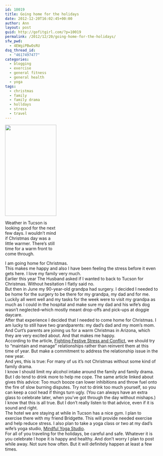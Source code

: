 ```yaml
---
id: 10019
title: Going home for the holidays
date: 2012-12-20T16:02:45+00:00
author: Ann
layout: post
guid: http://gofitgirl.com/?p=10019
permalink: /2012/12/20/going-home-for-the-holidays/
sfw_pwd:
  - 4EWgiPBwOsRU
dsq_thread_id:
  - "4617497477"
categories:
  - blogging
  - exercise
  - general fitness
  - general health
  - yoga
tags:
  - christmas
  - family
  - family drama
  - holldays
  - stress
  - travel
---
```

<div id="attachment_10042" style="width: 179px" class="wp-caption alignleft">
  <a href="http://gofitgirl.com/?attachment_id=10042" rel="attachment wp-att-10042"><img class="size-medium wp-image-10042" title="Tucson weather" src="http://gofitgirl.com/wp-content/uploads/2012/12/Tucson-weather-169x300.jpg" alt="" width="169" height="300" /></a>
  
  <p class="wp-caption-text">
    Weather in Tucson is looking good for the next few days. I wouldn&#8217;t mind if Christmas day was a little warmer. There&#8217;s still time for a warm front to come through.
  </p>
</div>

  
I am going home for Christmas.  
This makes me happy and also I have been feeling the stress before it even gets here. I love my family very much.  
Earlier this year The Husband asked if I wanted to back to Tucson for Christmas. Without hesitation I flatly said no.  
But then in June my 90-year-old grandpa had surgery. I decided I needed to be home for the surgery to be there for my grandpa, my dad and for me. Luckily all went well and my tasks for the week were to visit my grandpa as much as I could in the hospital and make sure my dad and his wife&#8217;s dog wasn&#8217;t neglected&#8211;which mostly meant drop-offs and pick-ups at doggie daycare.  
After that experience I decided that I needed to come home for Christmas. I am lucky to still have two grandparents: my dad&#8217;s dad and my mom&#8217;s mom.  
And Curt&#8217;s parents are joining us for a warm Christmas in Arizona, which they are very excited about. And that makes me happy.  
According to the article, [Fighting Festive Stress and Conflict](http://www.abc.net.au/health/thepulse/stories/2012/12/04/3646359.htm#.UL2LTkITuSM), we should try to &#8220;maintain and manage&#8221; relationships rather than reinvent them at this time of year. But make a commitment to address the relationship issue in the new year.  
And yes, this is true: For many of us it&#8217;s not Christmas without some kind of family drama.  
I know I should limit my alcohol intake around the family and family drama. But I do tend to drink more to help me cope. The same article linked about gives this advice: Too much booze can lower inhibitions and throw fuel onto the fire of slow burning disputes. Try not to drink too much yourself, so you can keep a cool head if things turn ugly. (You can always have an extra glass to celebrate later, when you&#8217;ve got through the day without mishaps.)  
I know that this is all true. But I don&#8217;t really listen to that advice, even if it is sound and right.  
The hotel we are staying at while in Tucson has a nice gym. I plan to exercise there with my friend Bridgette. This will provide needed exercise and help reduce stress. I also plan to take a yoga class or two at my dad&#8217;s wife&#8217;s yoga studio, [Mindful Yoga Studio](http://www.mindfulyogatucson.com).  
For all of you traveling for the holidays, be careful and safe. Whatever it is you celebrate I hope it is happy and healthy. And don&#8217;t worry I plan to post while away. Not sure how often. But it will definitely happen at least a few times.